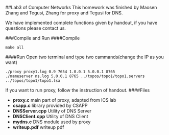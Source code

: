 ##Lab3 of Computer Networks
This homework was finished by Maosen Zhang and Tegusi, Zhang for proxy and Tegusi for DNS.

We have implemented complete functions given by handout, if you have questions please contact us.

###Compile and Run
####Compile
```
make all
```
####Run
Open two terminal and type two cammands(change the IP as you want)

```
./proxy proxy1.log 0.9 7654 1.0.0.1 5.0.0.1 8765
./nameserver ns.log 5.0.0.1 8765 ../topos/topo1/topo1.servers ../topos/topo1/topo1.lsa
```

If you want to run proxy, follow the instruction of handout. 
####Files
* **proxy.c** main part of proxy, adapted from ICS lab
* **csapp.c** library provided by CSAPP
* **DNSServer.cpp** Utility of DNS Server
* **DNSClient.cpp** Utility of DNS Client
* **mydns.c** DNS module used by proxy
* **writeup.pdf** writeup pdf